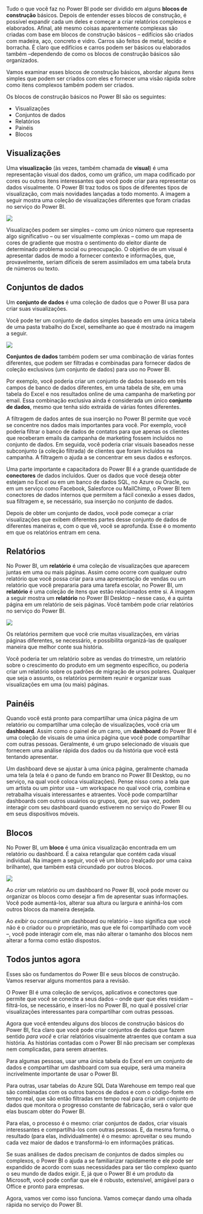 Tudo o que você faz no Power BI pode ser dividido em alguns **blocos de construção** básicos. Depois de entender esses blocos de construção, é possível expandir cada um deles e começar a criar relatórios complexos e elaborados. Afinal, até mesmo coisas aparentemente complexas são criadas com base em blocos de construção básicos – edifícios são criados com madeira, aço, concreto e vidro. Carros são feitos de metal, tecido e borracha. É claro que edifícios e carros podem ser básicos ou elaborados também –dependendo de como os blocos de construção básicos são organizados.

Vamos examinar esses blocos de construção básicos, abordar alguns itens simples que podem ser criados com eles e fornecer uma visão rápida sobre como itens complexos também podem ser criados.

Os blocos de construção básicos no Power BI são os seguintes:

* Visualizações
* Conjuntos de dados
* Relatórios
* Painéis
* Blocos

## <a name="visualizations"></a>Visualizações
Uma **visualização** (às vezes, também chamada de **visual**) é uma representação visual dos dados, como um gráfico, um mapa codificado por cores ou outros itens interessantes que você pode criar para representar os dados visualmente. O Power BI traz todos os tipos de diferentes tipos de visualização, com mais novidades lançadas a todo momento. A imagem a seguir mostra uma coleção de visualizações diferentes que foram criadas no serviço do Power BI.

![](media/0-0b-building-blocks-power-bi/c0a0b_1.png)

Visualizações podem ser simples – como um único número que representa algo significativo – ou ser visualmente complexas – como um mapa de cores de gradiente que mostra o sentimento do eleitor diante de determinado problema social ou preocupação. O objetivo de um visual é apresentar dados de modo a fornecer contexto e informações, que, provavelmente, seriam difíceis de serem assimilados em uma tabela bruta de números ou texto.

## <a name="datasets"></a>Conjuntos de dados
Um **conjunto de dados** é uma coleção de dados que o Power BI usa para criar suas visualizações.

Você pode ter um conjunto de dados simples baseado em uma única tabela de uma pasta trabalho do Excel, semelhante ao que é mostrado na imagem a seguir.

![](media/0-0b-building-blocks-power-bi/c0a0b_2.png)

**Conjuntos de dados** também podem ser uma combinação de várias fontes diferentes, que podem ser filtradas e combinadas para fornecer dados de coleção exclusivos (um conjunto de dados) para uso no Power BI.

Por exemplo, você poderia criar um conjunto de dados baseado em três campos de banco de dados diferentes, em uma tabela de site, em uma tabela do Excel e nos resultados online de uma campanha de marketing por email. Essa combinação exclusiva ainda é considerada um único **conjunto de dados**, mesmo que tenha sido extraída de várias fontes diferentes.

A filtragem de dados antes de sua inserção no Power BI permite que você se concentre nos dados mais importantes para você. Por exemplo, você poderia filtrar o banco de dados de contatos para que apenas os clientes que receberam emails da campanha de marketing fossem incluídos no conjunto de dados. Em seguida, você poderia criar visuais baseados nesse subconjunto (a coleção filtrada) de clientes que foram incluídos na campanha. A filtragem o ajuda a se concentrar em seus dados e esforços.

Uma parte importante e capacitadora do Power BI é a grande quantidade de **conectores** de dados incluídos. Quer os dados que você deseja obter estejam no Excel ou em um banco de dados SQL, no Azure ou Oracle, ou em um serviço como Facebook, Salesforce ou MailChimp, o Power BI tem conectores de dados internos que permitem a fácil conexão a esses dados, sua filtragem e, se necessário, sua inserção no conjunto de dados.

Depois de obter um conjunto de dados, você pode começar a criar visualizações que exibem diferentes partes desse conjunto de dados de diferentes maneiras e, com o que vê, você se aprofunda. Esse é o momento em que os relatórios entram em cena.

## <a name="reports"></a>Relatórios
No Power BI, um **relatório** é uma coleção de visualizações que aparecem juntas em uma ou mais páginas. Assim como ocorre com qualquer outro relatório que você possa criar para uma apresentação de vendas ou um relatório que você prepararia para uma tarefa escolar, no Power BI, um **relatório** é uma coleção de itens que estão relacionados entre si. A imagem a seguir mostra um **relatório** no Power BI Desktop – nesse caso, é a quinta página em um relatório de seis páginas. Você também pode criar relatórios no serviço do Power BI.

![](media/0-0b-building-blocks-power-bi/c0a0b_3.png)

Os relatórios permitem que você crie muitas visualizações, em várias páginas diferentes, se necessário, e possibilita organizá-las de qualquer maneira que melhor conte sua história.

Você poderia ter um relatório sobre as vendas do trimestre, um relatório sobre o crescimento do produto em um segmento específico, ou poderia criar um relatório sobre os padrões de migração de ursos polares. Qualquer que seja o assunto, os relatórios permitem reunir e organizar suas visualizações em uma (ou mais) páginas.

## <a name="dashboards"></a>Painéis
Quando você está pronto para compartilhar uma única página de um relatório ou compartilhar uma coleção de visualizações, você cria um **dashboard**. Assim como o painel de um carro, um **dashboard** do Power BI é uma coleção de visuais de uma única página que você pode compartilhar com outras pessoas. Geralmente, é um grupo selecionado de visuais que fornecem uma análise rápida dos dados ou da história que você está tentando apresentar.

Um dashboard deve se ajustar à uma única página, geralmente chamada uma tela (a tela é o pano de fundo em branco no Power BI Desktop, ou no serviço, na qual você coloca visualizações). Pense nisso como a tela que um artista ou um pintor usa – um workspace no qual você cria, combina e retrabalha visuais interessantes e atraentes.
Você pode compartilhar dashboards com outros usuários ou grupos, que, por sua vez, podem interagir com seu dashboard quando estiverem no serviço do Power BI ou em seus dispositivos móveis.

## <a name="tiles"></a>Blocos
No Power BI, um **bloco** é uma única visualização encontrada em um relatório ou dashboard. É a caixa retangular que contém cada visual individual. Na imagem a seguir, você vê um bloco (realçado por uma caixa brilhante), que também está circundado por outros blocos.

![](media/0-0b-building-blocks-power-bi/c0a0b_4.png)

Ao *criar* um relatório ou um dashboard no Power BI, você pode mover ou organizar os blocos como desejar a fim de apresentar suas informações. Você pode aumentá-los, alterar sua altura ou largura e aninhá-los com outros blocos da maneira desejada.

Ao *exibir* ou *consumir* um dashboard ou relatório – isso significa que você não é o criador ou o proprietário, mas que ele foi compartilhado com você –, você pode interagir com ele, mas não alterar o tamanho dos blocos nem alterar a forma como estão dispostos.

## <a name="all-together-now"></a>Todos juntos agora
Esses são os fundamentos do Power BI e seus blocos de construção. Vamos reservar alguns momentos para a revisão.

O Power BI é uma coleção de serviços, aplicativos e conectores que permite que você se conecte a seus dados – onde quer que eles residam – filtrá-los, se necessário, e inseri-los no Power BI, no qual é possível criar visualizações interessantes para compartilhar com outras pessoas.  

Agora que você entendeu alguns dos blocos de construção básicos do Power BI, fica claro que você pode criar conjuntos de dados que fazem sentido *para você* e criar relatórios visualmente atraentes que contam a sua história. As histórias contadas com o Power BI não precisam ser complexas nem complicadas, para serem atraentes.

Para algumas pessoas, usar uma única tabela do Excel em um conjunto de dados e compartilhar um dashboard com sua equipe, será uma maneira incrivelmente importante de usar o Power BI.

Para outras, usar tabelas do Azure SQL Data Warehouse em tempo real que são combinadas com os outros bancos de dados e com o código-fonte em tempo real, que são então filtradas em tempo real para criar um conjunto de dados que monitora o progresso constante de fabricação, será o valor que elas buscam obter do Power BI.

Para elas, o processo é o mesmo: criar conjuntos de dados, criar visuais interessantes e compartilhá-los com outras pessoas. E, da mesma forma, o resultado (para elas, individualmente) é o mesmo: aproveitar o seu mundo cada vez maior de dados e transformá-lo em informações práticas.

Se suas análises de dados precisam de conjuntos de dados simples ou complexos, o Power BI o ajuda a se familiarizar rapidamente e ele pode ser expandido de acordo com suas necessidades para ser tão complexo quanto o seu mundo de dados exigir. E, já que o Power BI é um produto da Microsoft, você pode confiar que ele é robusto, extensível, amigável para o Office e pronto para empresas.

Agora, vamos ver como isso funciona. Vamos começar dando uma olhada rápida no serviço do Power BI.

